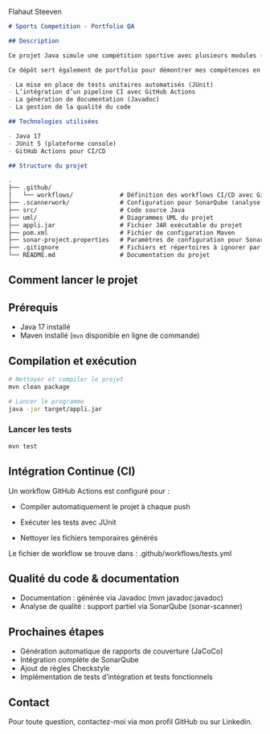 Flahaut Steeven


```markdown
# Sports Competition - Portfolio QA

## Description

Ce projet Java simule une compétition sportive avec plusieurs modules (compétition, sélection des concurrents, gestion des matchs, etc.).

Ce dépôt sert également de portfolio pour démontrer mes compétences en assurance qualité (QA) à travers :

- La mise en place de tests unitaires automatisés (JUnit)  
- L’intégration d’un pipeline CI avec GitHub Actions  
- La génération de documentation (Javadoc)  
- La gestion de la qualité du code  

## Technologies utilisées

- Java 17  
- JUnit 5 (plateforme console)  
- GitHub Actions pour CI/CD  

## Structure du projet

.
├── .github/
│   └── workflows/             # Définition des workflows CI/CD avec GitHub Actions
├── .scannerwork/              # Configuration pour SonarQube (analyse de la qualité du code)
├── src/                       # Code source Java
├── uml/                       # Diagrammes UML du projet
├── appli.jar                  # Fichier JAR exécutable du projet
├── pom.xml                    # Fichier de configuration Maven
├── sonar-project.properties   # Paramètres de configuration pour SonarQube
├── .gitignore                 # Fichiers et répertoires à ignorer par Git
└── README.md                  # Documentation du projet


````

## Comment lancer le projet

## Prérequis

- Java 17 installé  
- Maven installé (`mvn` disponible en ligne de commande)

## Compilation et exécution

```bash
# Nettoyer et compiler le projet
mvn clean package

# Lancer le programme
java -jar target/appli.jar
```

### Lancer les tests

```bash
mvn test
```

## Intégration Continue (CI)

Un workflow GitHub Actions est configuré pour :

* Compiler automatiquement le projet à chaque push

* Exécuter les tests avec JUnit

* Nettoyer les fichiers temporaires générés

 Le fichier de workflow se trouve dans : .github/workflows/tests.yml


## Qualité du code & documentation

* Documentation : générée via Javadoc (mvn javadoc:javadoc)
* Analyse de qualité : support partiel via SonarQube (sonar-scanner)

## Prochaines étapes

* Génération automatique de rapports de couverture (JaCoCo)
* Intégration complète de SonarQube
* Ajout de règles Checkstyle
* Implémentation de tests d’intégration et tests fonctionnels

## Contact

Pour toute question, contactez-moi via mon profil GitHub ou sur Linkedin.
